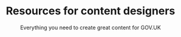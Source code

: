 ---
layout: role-index-content-designer
title: Resources for content designers
subtitle: Everything you need to create great content for GOV.UK
audience: content-designer
---